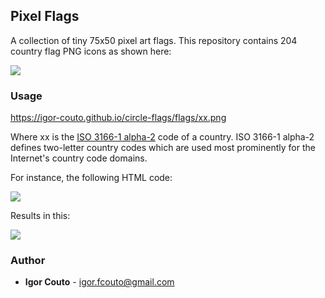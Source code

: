 ## Pixel Flags

A collection of tiny 75x50 pixel art flags. This repository contains 204 country flag PNG icons as shown here:

![](https://igor-couto.github.io/images/pixel-flags/preview.png)

### Usage

https://igor-couto.github.io/circle-flags/flags/xx.png

Where xx is the [ISO 3166-1 alpha-2](https://en.wikipedia.org/wiki/ISO_3166-1_alpha-2) code of a country.
ISO 3166-1 alpha-2 defines two-letter country codes which are used most prominently for the Internet's country code domains.

For instance, the following HTML code:

<img src="https://igor-couto.github.io/pixel-flags/flags/br.png">

Results in this:

![](https://igor-couto.github.io/pixel-flags/flags/br.png)

### Author

- **Igor Couto** - [igor.fcouto@gmail.com](mailto:igor.fcouto@gmail.com)
